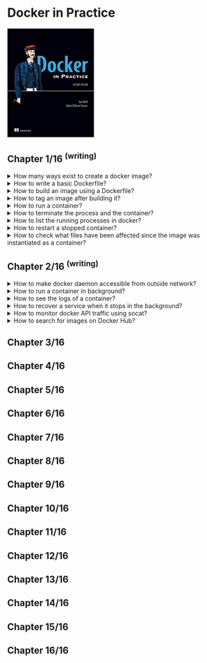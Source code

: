 # Docker in Practice
<img src="../../../covers/9781617294808.jpg" width="200"/>

## Chapter 1/16 <sup>(writing)</sup>

<details>
<summary>How many ways exist to create a docker image?</summary>

> **Description**
>
> 1. **Docker commands:** run a container and input the commands to create new image with `docker commit`.
> 2. **Dockerfile:** Build from a known base image, and specify the build with a limited set of simple commands.
> 3. **Dockerfile and configuration management (CM) tool:** Same as Dockerfile, but you hand over control of the build to a more sophisticated CM tool.
> 4. **Scratch image and import a set of files:** From an empty image, import a TAR file with the required files.
>
> ---
> **Resources**
> - Docker in Practice - Chapter 1.2.1
>
> ---
> **References**
> ---
</details>

<details>
<summary>How to write a basic Dockerfile?</summary>

> You begin the Dockerfile by defining the base image with the `FROM` command.
>
> ```docker
> FROM node
> ``````
>
> Next, you declare the maintainer with the `LABEL` command.
> This line isn’t required to make a working Docker image, but it’s good practice to include it.
>
> ```docker
> LABEL maintainer user@domain.tld
> ``````
>
> Next, you clone the source code with a `RUN` command.
> **Note:** Git is installed inside the base *node* image in this case, but you can’t take this kind of thing for granted.
>
> ```docker
> RUN git clone -q https://domain.com - https://domain.com/username/repository.git
> ``````
>
> Now you move to the new cloned directory with a `WORKDIR` command.
> Not only does this change directories within the build context,
> but the last `WORKDIR` command determines which directory you’re in by default when you start up your container from your built image.
>
> ```docker
> WORKDIR repository
> ``````
>
> Next, you run the node package manager’s install command (npm).
>
> ```docker
> RUN npm install > /dev/null
> ``````
>
> Because port 8000 is used by the application, you use the `EXPOSE` command to tell Docker that containers from the built image should listen on this port.
>
> ```docker
> EXPOSE 8000
> ``````
>
> Finally, you use the CMD command to tell Docker which command will be run when the container is started up.
>
> ```docker
> CMD ["npm", "start"]
> ``````
>
> ---
> **Resources**
> - Docker in Practice - Chapter 1.2.2
> ---
> **References**
> ---
</details>

<details>
<summary>How to build an image using a Dockerfile?</summary>

> ```sh
> docker build .
> docker image build .
> ``````
>
> Each command results in a new image being created, and the image ID is output.
>
> ---
> **Resources**
> - Docker in Practice - Chapter 1.2.3
> ---
> **References**
> ---
</details>

<details>
<summary>How to tag an image after building it?</summary>

> ```sh
> docker tag 67c76cea05bb todoapp
> docker image tag ...
> ``````
>
> ---
> **Resources**
> - Docker in Practice - Chapter 1.2.3
> ---
> **References**
> ---
</details>

<details>
<summary>How to run a container?</summary>

> **Description**
>
> ```sh
> docker run -i -t -p 8000:8000 --name example todoapp
> docker container run ...
> ``````
>
> The `-p` flag maps the container’s port 8000 to the port 8000 on the host machine.
> The `--name` flag gives the container a unique name you can refer to later for convenience.
>
> ---
> **Resources**
> - Docker in Practice - Chapter 1.2.4
> ---
> **References**
> ---
</details>

<details>
<summary>How to terminate the process and the container?</summary>

> Once the container has been started, you can press `Ctrl-C` to terminate the process and the container.
>
> ---
> **Resources**
> - Docker in Practice - Chapter 1.2.4
> ---
> **References**
> ---
</details>

<details>
<summary>How to list the running processes in docker?</summary>

> ```sh
> docker ps -a
> docker container ps ...
> docker container ls ...
> docker container list ...
> ``````
>
> ---
> **Resources**
> - Docker in Practice - Chapter 1.2.4
>
> ---
> **References**
> ---
</details>

<details>
<summary>How to restart a stopped container?</summary>

> **Description**
>
> ```sh
> docker start example
> docker container start ...
> ``````
>
> ---
> **Resources**
> - Docker in Practice - Chapter 1.2.4
> ---
> **References**
> ---
</details>

<details>
<summary>How to check what files have been affected since the image was instantiated as a container?</summary>

> ```sh
> docker diff example
> docker container diff ...
> ``````
>
> The docker diff subcommand shows you which files have been affected since the image was instantiated as a container.
> In this case, the todo directory has been changed (C), and the other listed files have been added (A).
> No files have been deleted (D), which is the other possibility.
>
> ---
> **Resources**
> - Docker in Practice - Chapter 1.2.4
> ---
> **References**
> ---
</details>

## Chapter 2/16 <sup>(writing)</sup>

<details>
<summary>How to make docker daemon accessible from outside network?</summary>

> Once the Docker daemon has been stopped, you can restart it manually and open it up to outside users with the following command:
>
> ```sh
> sudo docker daemon -H tcp://0.0.0.0:2375
> ``````
>
> ```sh
> docker -H tcp://<your host's ip>:2375 <subcommand>
> ``````
>
> Or you can export the `DOCKER_HOST` environment variable:
>
> ```sh
> export DOCKER_HOST=tcp://<your host's ip>:2375
> sudo --preserve-env=DOCKER_HOST docker <subcommand>
> ``````
>
> ---
> **Resources**
> - Docker in Practice - Chapter 2.2
> ---
> **References**
> ---
</details>

<details>
<summary>How to run a container in background?</summary>

> **Description**
>
> ```sh
> docker run -d -p 1234:1234 --name daemon ubuntu:20.04 nc -l 1234
> docker run --detach -publish 1234:1234 --name daemon ...
> docker container run ...
> ``````
>
> The `-d` flag, when used with docker run, runs the container as a daemon.
> With `-p` you publish the 1234 port from the container to the host.
> The `--name` flag lets you give the container a name so you can refer to it later.
> Finally, you run a simple listening echo server on port 1234 with **netcat**.
>
> ```sh
> nc localhost 1234
> Look ma, I know docker!^C
> ``````
>
> ```sh
> docker container logs daemon
> Look ma, I know docker!
> ``````
>
> ---
> **Resources**
> - Docker in Practice - Chapter 2.2
> ---
> **References**
> ---
</details>

<details>
<summary>How to see the logs of a container?</summary>

>
> ```sh
> docker logs daemon
> docker container logs ...
> ``````
>
> ---
> **Resources**
> - Docker in Practice - Chapter 2.2
>
> ---
> **References**
> ---
</details>

<details>
<summary>How to recover a service when it stops in the background?</summary>

> Restart policy allows you to apply a set of rules to be followed when the container terminates:
>
> * `no`: Don’t restart when the container exits
> * `always`: Always restart when the container exits
> * `unless-stopped`: Always restart, but remember explicitly stopping
> * `on-failure[:max-retry]`: Restart only on failure
>
> ```sh
> docker container run --detach --restart=on-failure:10 --name daemon ubuntu /usr/bin/false
> docker container logs daemon
> ``````
>
> ---
> **Resources**
> - Docker in Practice - Chapter 2.1
> ---
> **References**
> ---
</details>

<details>
<summary>How to monitor docker API traffic using socat?</summary>

> ```sh
> socat -v UNIX-LISTEN:/tmp/dockerapi.sock,fork UNIX-CONNECT:/var/run/docker.sock &
> docker -H unix:///tmp/dockerapi.sock ps -a
> ``````
>
> ---
> **Resources**
> - Docker in Practice - Chapter 2.3
> ---
> **References**
> ---
</details>

<details>
<summary>How to search for images on Docker Hub?</summary>

> ```sh
> docker search node
> ``````
>
> ---
> **Resources**
> - Docker in Practice - Chapter 2.5
>
> ---
> **References**
> ---
</details>

## Chapter 3/16
## Chapter 4/16
## Chapter 5/16
## Chapter 6/16
## Chapter 7/16
## Chapter 8/16
## Chapter 9/16
## Chapter 10/16
## Chapter 11/16
## Chapter 12/16
## Chapter 13/16
## Chapter 14/16
## Chapter 15/16
## Chapter 16/16
